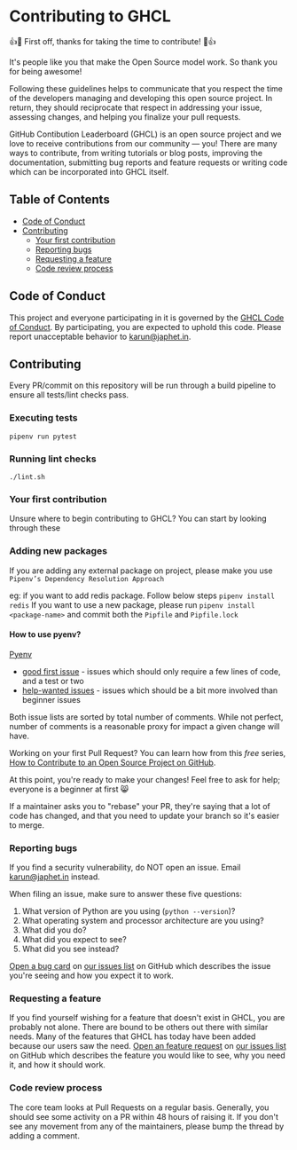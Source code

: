 # Contributing to GHCL

👍🎉 First off, thanks for taking the time to contribute! 🎉👍

It's people like you that make the Open Source model work. So thank you for being awesome!

Following these guidelines helps to communicate that you respect the time of the developers managing and developing this open source project. In return, they should reciprocate that respect in addressing your issue, assessing changes, and helping you finalize your pull requests.

GitHub Contibution Leaderboard (GHCL) is an open source project and we love to receive contributions from our community — you! There are many ways to contribute, from writing tutorials or blog posts, improving the documentation, submitting bug reports and feature requests or writing code which can be incorporated into GHCL itself.

## Table of Contents

* [Code of Conduct](#code-of-conduct)
* [Contributing](#contributing)
  * [Your first contribution](#your-first-contribution)
  * [Reporting bugs](#reporting-bugs)
  * [Requesting a feature](#requesting-a-feature)
  * [Code review process](#code-review-process)

## Code of Conduct

This project and everyone participating in it is governed by the [GHCL Code of Conduct](CODE_OF_CONDUCT.md). By participating, you are expected to uphold this code. Please report unacceptable behavior to [karun@japhet.in](mailto:karun@japhet.in).

## Contributing

Every PR/commit on this repository will be run through a build pipeline to ensure all tests/lint checks pass.

### Executing tests
`pipenv run pytest`

### Running lint checks
`./lint.sh`

### Your first contribution
Unsure where to begin contributing to GHCL? You can start by looking through these

### Adding new packages
If you are adding any external package on project, please make you use `Pipenv’s Dependency Resolution Approach`

eg: if you want to add redis package. Follow below steps
`pipenv install redis`
If you want to use a new package, please run `pipenv install <package-name>` and commit both the `Pipfile` and `Pipfile.lock`

#### How to use pyenv?
[Pyenv](https://pypi.org/project/pipenv/)


* [good first issue](https://github.com/javatarz/github-contribution-leaderboard/issues?q=is%3Aopen+is%3Aissue+label%3A%22good+first+issue%22+sort%3Acomments-desc) - issues which should only require a few lines of code, and a test or two
* [help-wanted issues](https://github.com/javatarz/github-contribution-leaderboard/issues?q=is%3Aopen+is%3Aissue+label%3A%22help+wanted%22+sort%3Acomments-desc) - issues which should be a bit more involved than beginner issues

Both issue lists are sorted by total number of comments. While not perfect, number of comments is a reasonable proxy for impact a given change will have.

Working on your first Pull Request? You can learn how from this _free_ series, [How to Contribute to an Open Source Project on GitHub](https://egghead.io/series/how-to-contribute-to-an-open-source-project-on-github).

At this point, you're ready to make your changes! Feel free to ask for help; everyone is a beginner at first 😸

If a maintainer asks you to "rebase" your PR, they're saying that a lot of code has changed, and that you need to update your branch so it's easier to merge.

### Reporting bugs

If you find a security vulnerability, do NOT open an issue. Email [karun@japhet.in](mailto:karun@japhet.in) instead.

When filing an issue, make sure to answer these five questions:

1. What version of Python are you using (`python --version`)?
1. What operating system and processor architecture are you using?
1. What did you do?
1. What did you expect to see?
1. What did you see instead?

[Open a bug card](https://github.com/javatarz/github-contribution-leaderboard/issues/new?assignees=&labels=bug&template=bug_report.md&title=) on [our issues list](https://github.com/javatarz/github-contribution-leaderboard/issues) on GitHub which describes the issue you're seeing and how you expect it to work.

### Requesting a feature

If you find yourself wishing for a feature that doesn't exist in GHCL, you are probably not alone. There are bound to be others out there with similar needs. Many of the features that GHCL has today have been added because our users saw the need. [Open an feature request](https://github.com/javatarz/github-contribution-leaderboard/issues/new?assignees=&labels=enhancement&template=feature_request.md&title=) on [our issues list](https://github.com/javatarz/github-contribution-leaderboard/issues) on GitHub which describes the feature you would like to see, why you need it, and how it should work.

### Code review process

The core team looks at Pull Requests on a regular basis. Generally, you should see some activity on a PR within 48 hours of raising it. If you don't see any movement from any of the maintainers, please bump the thread by adding a comment.
